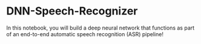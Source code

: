 # DNN-Speech-Recognizer
In this notebook, you will build a deep neural network that functions as part of an end-to-end automatic speech recognition (ASR) pipeline!
